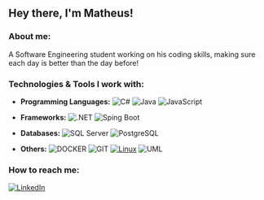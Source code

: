 ## Hey there, I'm Matheus!

### About me:
A Software Engineering student working on his coding skills, making sure each day is better than the day before!

### Technologies & Tools I work with:

- **Programming Languages:**
![C#](https://img.shields.io/badge/C%23-239120?logo=c-sharp&style=flat-square&logoColor=white) ![Java](https://img.shields.io/badge/Java-007396?style=flat-square&logo=java&logoColor=white) ![JavaScript](https://img.shields.io/badge/JavaScript-F7DF1E?style=flat-square&logo=javascript&logoColor=black&)


- **Frameworks:**
![.NET](https://img.shields.io/badge/%20-5C2D91?logo=.net&logoColor=white&style=flat-square) ![Sping Boot](https://img.shields.io/badge/SPRING%20BOOT-6DB33F?logo=spring-boot&logoColor=white&style=flat-square)


- **Databases:**
   ![SQL Server](https://img.shields.io/badge/Microsoft_SQL_Server-CC2927?logo=microsoft-sql-server&logoColor=white&style=flat-square) ![PostgreSQL](https://img.shields.io/badge/PostgreSQL-336791?style=flat-square&logo=postgresql&logoColor=white)

- **Others:**
![DOCKER](https://img.shields.io/badge/Docker-2496ED?logo=docker&logoColor=white&style=flat-square) ![GIT](https://img.shields.io/badge/GIT-F05032?logo=git&logoColor=white&style=flat-square) [![Linux](https://img.shields.io/badge/Linux-FCC624?style=flat-square&logo=linux&logoColor=black)](https://www.linux.org/) ![UML](https://img.shields.io/badge/UML-007ACC?style=flat-square&logo=uml&logoColor=white) 



### How to reach me: 
[![LinkedIn](https://img.shields.io/badge/LinkedIn-0A66C2?style=flat-square&logo=linkedin&logoColor=white)](https://www.linkedin.com/in/matheusbertaiolli/)







